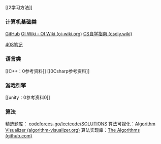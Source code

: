 [[2学习方法]]
### 计算机基础类
[GitHub](https://github.com/)
[OI Wiki - OI Wiki (oi-wiki.org)](https://oi-wiki.org/)
[CS自学指南 (csdiy.wiki)](https://csdiy.wiki/%E8%AE%A1%E7%AE%97%E6%9C%BA%E7%BD%91%E7%BB%9C/topdown/)

[408笔记](https://onedrive.live.com/view.aspx?resid=69F279069FCB42FA!107&wdorigin=704)

### 语言类
[[C++：0参考资料]]
[[0Csharp参考资料]]

### 游戏引擎
[[unity：0参考资料0]]



### 算法
精选题库： [codeforces-go/leetcode/SOLUTIONS](https://github.com/EndlessCheng/codeforces-go/blob/master/leetcode/SOLUTIONS.md)
算法可视化：[Algorithm Visualizer (algorithm-visualizer.org)](https://algorithm-visualizer.org/)
算法实现库：[The Algorithms (github.com)](https://github.com/TheAlgorithms?q=C%2B%2B&type=all&language=&sort=)


